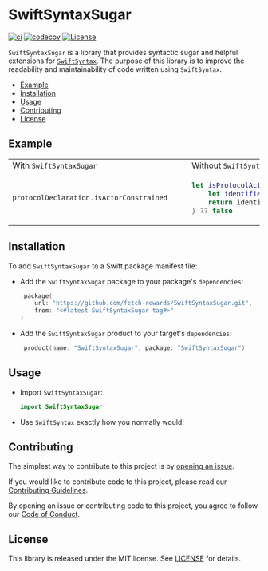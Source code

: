 # SwiftSyntaxSugar

[![ci](https://github.com/fetch-rewards/SwiftSyntaxSugar/actions/workflows/ci.yml/badge.svg)](https://github.com/fetch-rewards/SwiftSyntaxSugar/actions/workflows/ci.yml?query=branch%3Amain)
[![codecov](https://codecov.io/gh/fetch-rewards/SwiftSyntaxSugar/graph/badge.svg?token=gTqOi09vx5)](https://codecov.io/gh/fetch-rewards/SwiftSyntaxSugar)
[![License](https://img.shields.io/badge/license-MIT-lightgrey.svg)](https://github.com/fetch-rewards/SwiftSyntaxSugar/blob/main/LICENSE)

`SwiftSyntaxSugar` is a library that provides syntactic sugar and helpful extensions for [`SwiftSyntax`](https://github.com/swiftlang/swift-syntax). 
The purpose of this library is to improve the readability and maintainability of code written using `SwiftSyntax`.

- [Example](#example)
- [Installation](#installation)
- [Usage](#usage)
- [Contributing](#contributing)
- [License](#license)

## Example

<table>
<tr>
<td> With <code>SwiftSyntaxSugar</code> </td>
<td> Without <code>SwiftSyntaxSugar</code> </td> 
</tr>
<tr>
<td>
  
```swift
protocolDeclaration.isActorConstrained    
```

</td>
<td>
  
```swift
let isProtocolActorConstrained = protocolDeclaration.inheritanceClause?.inheritedTypes.contains { inheritedType in    
    let identifierType = inheritedType.type.as(IdentifierTypeSyntax.self)
    return identifierType.name.tokenKind == .identifier("Actor")
} ?? false
```

</td>
</tr>
</table>

## Installation

To add `SwiftSyntaxSugar` to a Swift package manifest file:
- Add the `SwiftSyntaxSugar` package to your package's `dependencies`:
  ```swift
  .package(
      url: "https://github.com/fetch-rewards/SwiftSyntaxSugar.git",
      from: "<#latest SwiftSyntaxSugar tag#>"
  )
  ```
- Add the `SwiftSyntaxSugar` product to your target's `dependencies`:
  ```swift
  .product(name: "SwiftSyntaxSugar", package: "SwiftSyntaxSugar")
  ```

## Usage

- Import `SwiftSyntaxSugar`:
  ```swift
  import SwiftSyntaxSugar
  ```
- Use `SwiftSyntax` exactly how you normally would!

## Contributing

The simplest way to contribute to this project is by [opening an issue](https://github.com/fetch-rewards/SwiftSyntaxSugar/issues/new).

If you would like to contribute code to this project, please read our [Contributing Guidelines](https://github.com/fetch-rewards/SwiftSyntaxSugar/blob/main/CONTRIBUTING.md).

By opening an issue or contributing code to this project, you agree to follow our [Code of Conduct](https://github.com/fetch-rewards/SwiftSyntaxSugar/blob/main/CODE_OF_CONDUCT.md).

## License

This library is released under the MIT license. See [LICENSE](https://github.com/fetch-rewards/SwiftSyntaxSugar/blob/main/LICENSE) for details.
